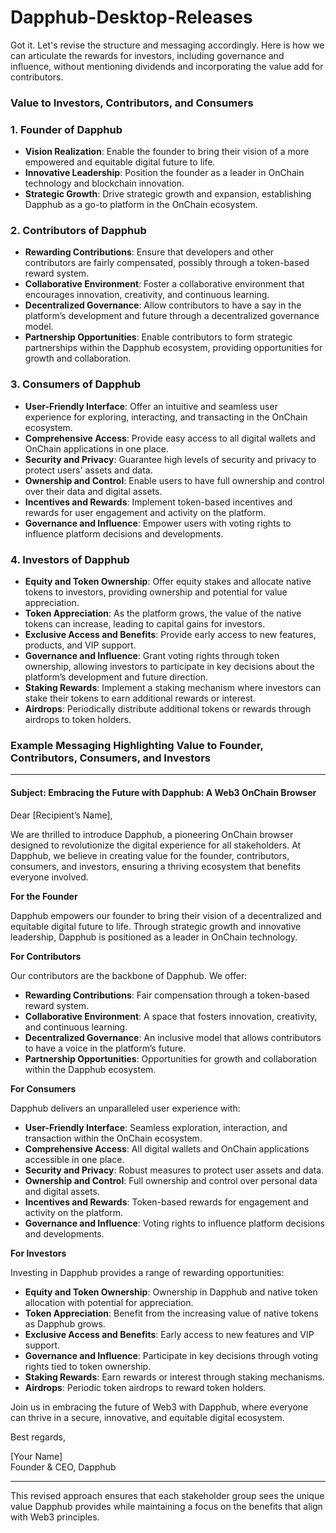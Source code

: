 # Dapphub-Desktop-Releases
Got it. Let's revise the structure and messaging accordingly. Here is how we can articulate the rewards for investors, including governance and influence, without mentioning dividends and incorporating the value add for contributors.

### Value to Investors, Contributors, and Consumers

### 1. **Founder of Dapphub**
- **Vision Realization**: Enable the founder to bring their vision of a more empowered and equitable digital future to life.
- **Innovative Leadership**: Position the founder as a leader in OnChain technology and blockchain innovation.
- **Strategic Growth**: Drive strategic growth and expansion, establishing Dapphub as a go-to platform in the OnChain ecosystem.

### 2. **Contributors of Dapphub**
- **Rewarding Contributions**: Ensure that developers and other contributors are fairly compensated, possibly through a token-based reward system.
- **Collaborative Environment**: Foster a collaborative environment that encourages innovation, creativity, and continuous learning.
- **Decentralized Governance**: Allow contributors to have a say in the platform’s development and future through a decentralized governance model.
- **Partnership Opportunities**: Enable contributors to form strategic partnerships within the Dapphub ecosystem, providing opportunities for growth and collaboration.

### 3. **Consumers of Dapphub**
- **User-Friendly Interface**: Offer an intuitive and seamless user experience for exploring, interacting, and transacting in the OnChain ecosystem.
- **Comprehensive Access**: Provide easy access to all digital wallets and OnChain applications in one place.
- **Security and Privacy**: Guarantee high levels of security and privacy to protect users' assets and data.
- **Ownership and Control**: Enable users to have full ownership and control over their data and digital assets.
- **Incentives and Rewards**: Implement token-based incentives and rewards for user engagement and activity on the platform.
- **Governance and Influence**: Empower users with voting rights to influence platform decisions and developments.

### 4. **Investors of Dapphub**
- **Equity and Token Ownership**: Offer equity stakes and allocate native tokens to investors, providing ownership and potential for value appreciation.
- **Token Appreciation**: As the platform grows, the value of the native tokens can increase, leading to capital gains for investors.
- **Exclusive Access and Benefits**: Provide early access to new features, products, and VIP support.
- **Governance and Influence**: Grant voting rights through token ownership, allowing investors to participate in key decisions about the platform’s development and future direction.
- **Staking Rewards**: Implement a staking mechanism where investors can stake their tokens to earn additional rewards or interest.
- **Airdrops**: Periodically distribute additional tokens or rewards through airdrops to token holders.

### Example Messaging Highlighting Value to Founder, Contributors, Consumers, and Investors

---

#### Subject: Embracing the Future with Dapphub: A Web3 OnChain Browser

Dear [Recipient’s Name],

We are thrilled to introduce Dapphub, a pioneering OnChain browser designed to revolutionize the digital experience for all stakeholders. At Dapphub, we believe in creating value for the founder, contributors, consumers, and investors, ensuring a thriving ecosystem that benefits everyone involved.

**For the Founder**

Dapphub empowers our founder to bring their vision of a decentralized and equitable digital future to life. Through strategic growth and innovative leadership, Dapphub is positioned as a leader in OnChain technology.

**For Contributors**

Our contributors are the backbone of Dapphub. We offer:
- **Rewarding Contributions**: Fair compensation through a token-based reward system.
- **Collaborative Environment**: A space that fosters innovation, creativity, and continuous learning.
- **Decentralized Governance**: An inclusive model that allows contributors to have a voice in the platform’s future.
- **Partnership Opportunities**: Opportunities for growth and collaboration within the Dapphub ecosystem.

**For Consumers**

Dapphub delivers an unparalleled user experience with:
- **User-Friendly Interface**: Seamless exploration, interaction, and transaction within the OnChain ecosystem.
- **Comprehensive Access**: All digital wallets and OnChain applications accessible in one place.
- **Security and Privacy**: Robust measures to protect user assets and data.
- **Ownership and Control**: Full ownership and control over personal data and digital assets.
- **Incentives and Rewards**: Token-based rewards for engagement and activity on the platform.
- **Governance and Influence**: Voting rights to influence platform decisions and developments.

**For Investors**

Investing in Dapphub provides a range of rewarding opportunities:
- **Equity and Token Ownership**: Ownership in Dapphub and native token allocation with potential for appreciation.
- **Token Appreciation**: Benefit from the increasing value of native tokens as Dapphub grows.
- **Exclusive Access and Benefits**: Early access to new features and VIP support.
- **Governance and Influence**: Participate in key decisions through voting rights tied to token ownership.
- **Staking Rewards**: Earn rewards or interest through staking mechanisms.
- **Airdrops**: Periodic token airdrops to reward token holders.

Join us in embracing the future of Web3 with Dapphub, where everyone can thrive in a secure, innovative, and equitable digital ecosystem.

Best regards,

[Your Name]  
Founder & CEO, Dapphub

---

This revised approach ensures that each stakeholder group sees the unique value Dapphub provides while maintaining a focus on the benefits that align with Web3 principles.
